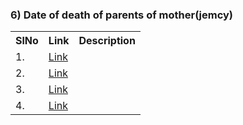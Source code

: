 


### 6) Date of death of parents of mother(jemcy)
<table>
<tr><th>SlNo</th><th>Link</th><th>Description</th></tr>
  <tr><td>1.</td><td><a href="">Link</a></td><td></td></tr>
  <tr><td>2.</td><td><a href="">Link</a></td><td></td></tr> 
  <tr><td>3.</td><td><a href="">Link</a></td><td></td></tr>
  <tr><td>4.</td><td><a href="">Link</a></td><td></td></tr>
</table>
